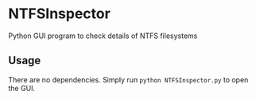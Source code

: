 # NTFSInspector
Python GUI program to check details of NTFS filesystems
## Usage
There are no dependencies. Simply run `python NTFSInspector.py` to open the GUI.
